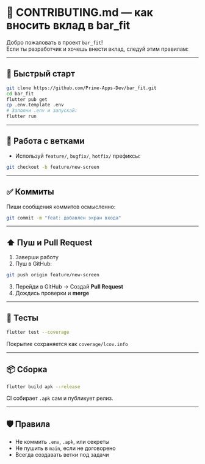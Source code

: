 # 🤝 CONTRIBUTING.md — как вносить вклад в bar_fit

Добро пожаловать в проект `bar_fit`!  
Если ты разработчик и хочешь внести вклад, следуй этим правилам:

---

## 🚀 Быстрый старт

```bash
git clone https://github.com/Prime-Apps-Dev/bar_fit.git
cd bar_fit
flutter pub get
cp .env.template .env
# Заполни .env и запускай:
flutter run
```

---

## 🔀 Работа с ветками

- Используй `feature/`, `bugfix/`, `hotfix/` префиксы:

```bash
git checkout -b feature/new-screen
```

---

## ✅ Коммиты

Пиши сообщения коммитов осмысленно:

```bash
git commit -m "feat: добавлен экран входа"
```

---

## ⬆️ Пуш и Pull Request

1. Заверши работу
2. Пуш в GitHub:

```bash
git push origin feature/new-screen
```

3. Перейди в GitHub → Создай **Pull Request**
4. Дождись проверки и **merge**

---

## 🧪 Тесты

```bash
flutter test --coverage
```

Покрытие сохраняется как `coverage/lcov.info`

---

## 📦 Сборка

```bash
flutter build apk --release
```

CI собирает `.apk` сам и публикует релиз.

---

## 🛡 Правила

- Не коммить `.env`, `.apk`, или секреты
- Не пушить в `main`, если не договорено
- Всегда создавать ветки под задачи
